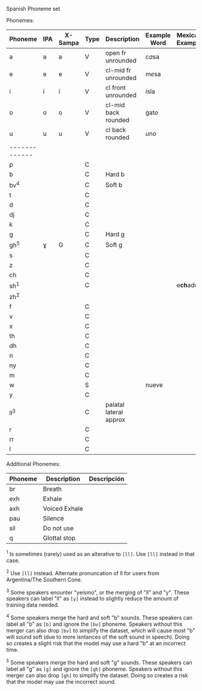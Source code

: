 Spanish Phoneme set

Phonemes:

| Phoneme       | IPA | X-Sampa | Type | Description          | Example Word | Mexican Example |
| ------------- | --- | ------- | ---- | -------------------- | ------------ | --------------- |
| a             | a   | a       | V    | open fr unrounded    | c*a*sa     |
| e             | e   | e       | V    | cl-mid fr unrounded  | m*e*sa     |
| i             | i   | i       | V    | cl front unrounded   | *i*sla     |
| o             | o   | o       | V    | cl-mid back rounded  | gat*o*     |
| u             | u   | u       | V    | cl back rounded      | *u*no      |
| ------------- |     |         |      |                      |              |
| p             |     |         | C    |                      |              |
| b             |     |         | C    | Hard b               |              |
| bv<sup>4</sup>|     |         | C    | Soft b               |              |
| t             |     |         | C    |                      |              |
| d             |     |         | C    |                      |              |
| dj            |     |         | C    |                      |              |
| k             |     |         | C    |                      |              |
| g             |     |         | C    | Hard g               |              |
| gh<sup>5</sup>| ɣ   | G       | C    | Soft g               |              |
| s             |     |         | C    |                      |              |
| z             |     |         | C    |                      |              |
| ch            |     |         | C    |                      |              |
| sh<sup>1</sup>|     |         | C    |                      |              | e**ch**ador
| zh<sup>2</sup>|     |         |      |                      |              |
| f             |     |         | C    |                      |              |
| v             |     |         | C    |                      |              |
| x             |     |         | C    |                      |              |
| th            |     |         | C    |                      |              |
| dh            |     |         | C    |                      |              |
| n             |     |         | C    |                      |              |
| ny            |     |         | C    |                      |              |
| m             |     |         | C    |                      |              |
| w             |     |         | S    |                      | nueve        |
| y             |     |         | C    |                      |              |
| ll<sup>3</sup>|     |         | C    | palatal lateral approx |              |
| r             |     |         | C    |                      |              |
| rr            |     |         | C    |                      |              |
| l             |     |         | C    |                      |              |

Additional Phonemes:

| Phoneme | Description  | Descripción |
| ------- | ------------ | ----------- |
| br      | Breath       | 
| exh     | Exhale       | 
| axh     | Voiced Exhale|
| pau     | Silence      | 
| sil     | Do not use   | 
| q       | Glottal stop | 

<sup>1</sup> Is sometimes (rarely) used as an alterative to `[ll]`. Use `[ll]` instead in that case.

<sup>2</sup> Use `[ll]` instead. Alternate pronuncation of ll for users from Argentina/The Southern Cone.

<sup>3</sup> Some speakers enounter "yeísmo", or the merging of "ll" and "y". These speakers can label "ll" as `[y]` instead to slightly reduce the amount of training data needed.

<sup>4</sup> Some speakers merge the hard and soft "b" sounds. These speakers can label all "b" as `[b]` and ignore the `[bv]` phoneme. Speakers without this merger can also drop `[bv]` to simplify the dataset, which will cause most "b" will sound soft (due to more isntances of the soft sound in speech). Doing so creates a slight risk that the model may use a hard "b" at an incorrect time.

<sup>5</sup> Some speakers merge the hard and soft "g" sounds. These speakers can label all "g" as `[g]` and ignore the `[gh]` phoneme. Speakers without this merger can also drop `[gh]` to simplify the dataset. Doing so creates a risk that the model may use the incorrect sound.
